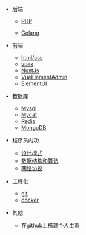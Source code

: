 * 后端
  * [PHP](note/PHP.md)
  
  * [Golang](note/Golang.md)
  
* 前端
  * [html/css](note/HtmlCss.md)
  * [vuex](note/Vuex.md)
  * [NuxtJs](note/NuxtJs.md)
  * [VueElementAdmin](note/VueElementAdmin.md)
  * [ElementUI](note/#)

* 数据库
  * [Mysql](note/Mysql.md)
  * [Mycat](note/MyCat.md)
  * [Redis](note/Redis.md)
  * [MongoDB](note/MongoDB.md)

* 程序员内功
  * [设计模式](DesignPatterns.md)
  * [数据结构和算法](DataStructureAndAlgorithms.md)
  * [网络协议](NetworkingProtocol.md)

* 工程化
  * [git](note/git.md)
  * [docker](note/docker.md)

* 其他
  * [在github上搭建个人主页](note/githubio.md)